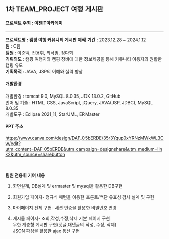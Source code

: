 ## 1차 TEAM_PROJECT 여행 게시판
#### 프로젝트 주최 : 이젠IT아카데미
<hr>
<b>프로젝트명 : 캠핑 여행 커뮤니티 게시판 제작</b>
<b>기간</b> : 2023.12.28 ~ 2024.1.12<br>
<b>팀</b> : C팀<br>
<b>팀원</b> : 이준택, 전용휘, 최낙범, 정다희<br>
<b>기획의도</b> : 캠핑 여행지와 캠핑 장비에 대한 정보제공을 통해 커뮤니티 이용자의 원활한 캠핑 유도<br>
<b>기획목적</b> : JAVA, JSP의 이해와 실력 향상<br>

#### 개발환경
개발환경 : tomcat 9.0, MySQL 8.0.35, JDK 13.0.2, GitHub<br>
언어 및 기술 : HTML, CSS, JavaScript, jQuery, JAVA(JSP, JDBC), MySQL 8.0.35<br>
개발도구 : Eclipse 2021_11, StarUML, ERMaster

#### PPT 주소
https://www.canva.com/design/DAF_05bERDE/35r3Yqup0xYRNzMWkWL3Cw/edit?utm_content=DAF_05bERDE&utm_campaign=designshare&utm_medium=link2&utm_source=sharebutton



<br>
<br>
<b>팀원 전용휘 기여 내용</b><br>

1. 화면설계, DB설계 및 ermaster 및 mysql을 활용한 DB구현

2. 회원가입 페이지-
정규식 패턴을 이용한 프론트/백단 유효성 검사 설계 및 구현

3. 마이페이지 전체 구현-
세션 인증을 활용한 비밀번호 변경

4. 게시물 페이지-
조회,작성,수정,삭제 기본 페이지 구현<br>
무한 계층형 게시판 구현(댓글,대댓글의 작성, 수정, 삭제)<br>
JSON 파싱을 활용한 ajax 통신 구현
